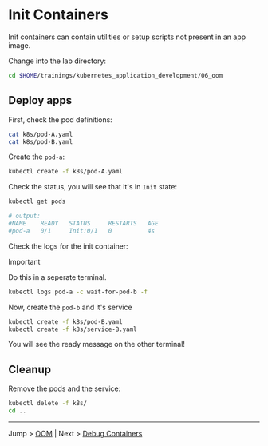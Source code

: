 # Init Containers

Init containers can contain utilities or setup scripts not present in an app image.

Change into the lab directory:

```bash
cd $HOME/trainings/kubernetes_application_development/06_oom
```

## Deploy apps

First, check the pod definitions:

```bash
cat k8s/pod-A.yaml
cat k8s/pod-B.yaml
```

Create the `pod-a`:

```bash
kubectl create -f k8s/pod-A.yaml
```

Check the status, you will see that it's in `Init` state:

```bash
kubectl get pods

# output:
#NAME    READY   STATUS     RESTARTS   AGE
#pod-a   0/1     Init:0/1   0          4s
```

Check the logs for the init container:

> [!IMPORTANT]
> Do this in a seperate terminal.

```bash
kubectl logs pod-a -c wait-for-pod-b -f
```

Now, create the `pod-b` and it's service

```bash
kubectl create -f k8s/pod-B.yaml
kubectl create -f k8s/service-B.yaml
```

You will see the ready message on the other terminal!

## Cleanup

Remove the pods and the service:

```bash
kubectl delete -f k8s/
cd ..
```

---

Jump > [OOM](../06_oom/README.md) | Next > [Debug Containers](../08_debug_containers/README.md)
